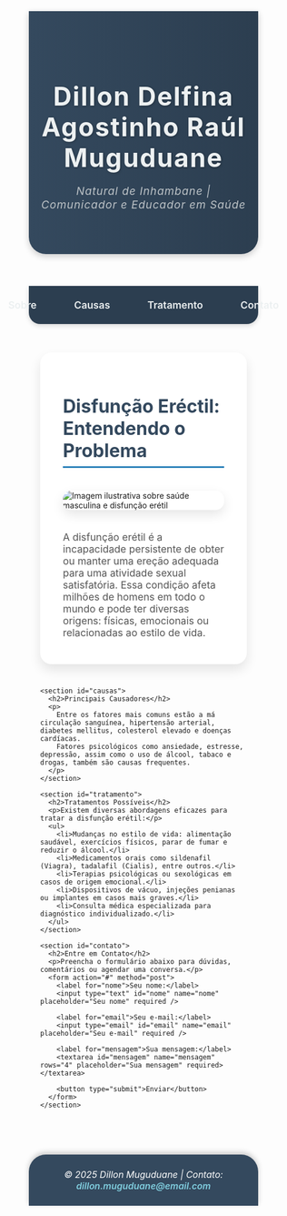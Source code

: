 <!DOCTYPE html>
<html lang="pt">
<head>
  <meta charset="UTF-8" />
  <meta name="viewport" content="width=device-width, initial-scale=1" />
  <meta name="description" content="Portfólio de Dillon Muguduane - Comunicador e Educador em Saúde. Informações sobre disfunção erétil, causas e tratamentos." />
  <title>Portfólio de Dillon Muguduane</title>
  <style>
    /* Reset básico */
    * {
      margin: 0;
      padding: 0;
      box-sizing: border-box;
    }

    body {
      font-family: 'Segoe UI', Tahoma, Geneva, Verdana, sans-serif;
      background: linear-gradient(135deg, #e0eafc, #cfdef3);
      color: #2c3e50;
      line-height: 1.6;
      min-height: 100vh;
      display: flex;
      flex-direction: column;
    }

    header {
      background: linear-gradient(90deg, #34495e 0%, #2c3e50 100%);
      color: #ecf0f1;
      padding: 60px 20px;
      text-align: center;
      box-shadow: 0 4px 12px rgba(0,0,0,0.2);
      border-bottom-left-radius: 30px;
      border-bottom-right-radius: 30px;
    }

    header h1 {
      font-size: 2.8rem;
      font-weight: 700;
      letter-spacing: 2px;
      margin-bottom: 10px;
      text-shadow: 1px 1px 4px rgba(0,0,0,0.3);
    }

    header p {
      font-size: 1.2rem;
      font-weight: 400;
      font-style: italic;
      letter-spacing: 1px;
      color: #bdc3c7;
    }

    nav {
      background-color: #2c3e50;
      display: flex;
      justify-content: center;
      gap: 30px;
      padding: 15px 0;
      box-shadow: 0 3px 8px rgba(0,0,0,0.15);
      position: sticky;
      top: 0;
      z-index: 100;
      border-radius: 0 0 20px 20px;
    }

    nav a {
      color: #ecf0f1;
      text-decoration: none;
      font-weight: 600;
      font-size: 1.1rem;
      padding: 8px 18px;
      border-radius: 12px;
      transition: background-color 0.3s ease, color 0.3s ease;
    }

    nav a:hover,
    nav a:focus {
      background-color: #2980b9;
      color: #fff;
      outline: none;
      box-shadow: 0 4px 8px rgba(41, 128, 185, 0.6);
    }

    main {
      max-width: 900px;
      margin: 50px auto 80px;
      padding: 0 20px;
      flex-grow: 1;
    }

    section {
      background: #fff;
      border-radius: 20px;
      padding: 30px 40px;
      margin-bottom: 40px;
      box-shadow: 0 10px 20px rgba(0,0,0,0.1);
      transition: transform 0.3s ease;
    }

    section:hover {
      transform: translateY(-8px);
      box-shadow: 0 20px 30px rgba(0,0,0,0.15);
    }

    section h2 {
      color: #34495e;
      font-size: 2rem;
      margin-bottom: 20px;
      border-bottom: 3px solid #2980b9;
      padding-bottom: 8px;
      font-weight: 700;
    }

    section img {
      max-width: 100%;
      border-radius: 15px;
      margin: 20px 0;
      box-shadow: 0 8px 20px rgba(0,0,0,0.1);
      transition: transform 0.4s ease;
      cursor: pointer;
    }

    section img:hover {
      transform: scale(1.05);
    }

    p {
      font-size: 1.1rem;
      margin-bottom: 15px;
      color: #555;
    }

    ul {
      list-style: inside disc;
      margin-left: 20px;
      color: #555;
      font-size: 1.1rem;
    }

    form {
      display: flex;
      flex-direction: column;
    }

    label {
      font-weight: 600;
      margin-bottom: 6px;
      color: #34495e;
    }

    input, textarea {
      padding: 15px;
      margin-bottom: 20px;
      border: 2px solid #ccc;
      border-radius: 12px;
      font-size: 1rem;
      transition: border-color 0.3s ease;
      font-family: inherit;
      resize: vertical;
    }

    input:focus, textarea:focus {
      border-color: #2980b9;
      outline: none;
      box-shadow: 0 0 10px rgba(41, 128, 185, 0.4);
    }

    button {
      background-color: #2980b9;
      color: white;
      padding: 15px;
      font-size: 1.2rem;
      border: none;
      border-radius: 14px;
      font-weight: 700;
      cursor: pointer;
      box-shadow: 0 6px 15px rgba(41, 128, 185, 0.6);
      transition: background-color 0.4s ease, transform 0.3s ease;
      align-self: flex-start;
      width: 150px;
    }

    button:hover {
      background-color: #1c5d8f;
      transform: translateY(-3px);
      box-shadow: 0 12px 25px rgba(28, 93, 143, 0.8);
    }

    footer {
      background-color: #34495e;
      color: white;
      text-align: center;
      padding: 25px 20px;
      font-size: 1rem;
      box-shadow: 0 -4px 10px rgba(0,0,0,0.2);
      border-top-left-radius: 30px;
      border-top-right-radius: 30px;
      margin-top: auto;
    }

    footer a {
      color: #81cfe0;
      text-decoration: none;
      font-weight: 600;
    }

    footer a:hover,
    footer a:focus {
      text-decoration: underline;
    }

    /* Responsividade */
    @media (max-width: 600px) {
      header h1 {
        font-size: 2rem;
      }
      header p {
        font-size: 1rem;
      }
      nav {
        flex-direction: column;
        gap: 15px;
      }
      main {
        margin: 30px 15px 60px;
        padding: 0 10px;
      }
      section {
        padding: 20px 25px;
        margin-bottom: 30px;
      }
      section h2 {
        font-size: 1.6rem;
      }
      button {
        width: 100%;
      }
    }
  </style>
</head>
<body>

  <header>
    <h1>Dillon Delfina Agostinho Raúl Muguduane</h1>
    <p>Natural de Inhambane | Comunicador e Educador em Saúde</p>
  </header>

  <nav>
    <a href="#sobre">Sobre</a>
    <a href="#causas">Causas</a>
    <a href="#tratamento">Tratamento</a>
    <a href="#contato">Contato</a>
  </nav>

  <main>
    <section id="sobre">
      <h2>Disfunção Eréctil: Entendendo o Problema</h2>
      <img src="disfuncao.jpg" alt="Imagem ilustrativa sobre saúde masculina e disfunção erétil" />
      <p>
        A disfunção erétil é a incapacidade persistente de obter ou manter uma ereção adequada para uma atividade sexual satisfatória.
        Essa condição afeta milhões de homens em todo o mundo e pode ter diversas origens: físicas, emocionais ou relacionadas ao estilo de vida.
      </p>
    </section>

    <section id="causas">
      <h2>Principais Causadores</h2>
      <p>
        Entre os fatores mais comuns estão a má circulação sanguínea, hipertensão arterial, diabetes mellitus, colesterol elevado e doenças cardíacas.
        Fatores psicológicos como ansiedade, estresse, depressão, assim como o uso de álcool, tabaco e drogas, também são causas frequentes.
      </p>
    </section>

    <section id="tratamento">
      <h2>Tratamentos Possíveis</h2>
      <p>Existem diversas abordagens eficazes para tratar a disfunção erétil:</p>
      <ul>
        <li>Mudanças no estilo de vida: alimentação saudável, exercícios físicos, parar de fumar e reduzir o álcool.</li>
        <li>Medicamentos orais como sildenafil (Viagra), tadalafil (Cialis), entre outros.</li>
        <li>Terapias psicológicas ou sexológicas em casos de origem emocional.</li>
        <li>Dispositivos de vácuo, injeções penianas ou implantes em casos mais graves.</li>
        <li>Consulta médica especializada para diagnóstico individualizado.</li>
      </ul>
    </section>

    <section id="contato">
      <h2>Entre em Contato</h2>
      <p>Preencha o formulário abaixo para dúvidas, comentários ou agendar uma conversa.</p>
      <form action="#" method="post">
        <label for="nome">Seu nome:</label>
        <input type="text" id="nome" name="nome" placeholder="Seu nome" required />

        <label for="email">Seu e-mail:</label>
        <input type="email" id="email" name="email" placeholder="Seu e-mail" required />

        <label for="mensagem">Sua mensagem:</label>
        <textarea id="mensagem" name="mensagem" rows="4" placeholder="Sua mensagem" required></textarea>

        <button type="submit">Enviar</button>
      </form>
    </section>
  </main>

  <footer>
    <address>
      © 2025 Dillon Muguduane | Contato: <a href="mailto:dillon.muguduane@email.com">dillon.muguduane@email.com</a>
    </address>
  </footer>

</body>
</html>
